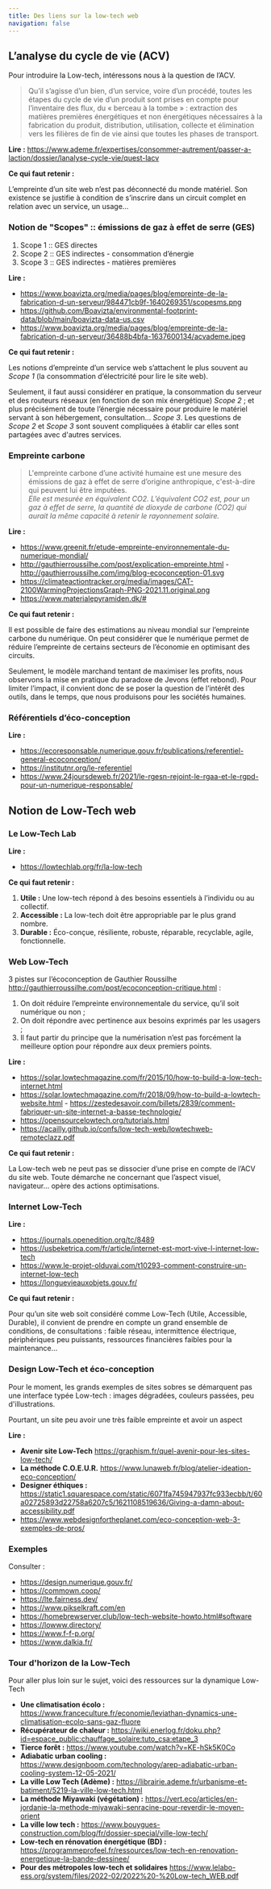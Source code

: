 ```yaml
---
title: Des liens sur la low-tech web
navigation: false
---
```


## L’analyse du cycle de vie (ACV)

Pour introduire la Low-tech, intéressons nous à la question de l’ACV.

> Qu’il s’agisse d’un bien, d’un service, voire d’un procédé, toutes les étapes du cycle de vie d’un produit sont prises en compte pour l’inventaire des flux, du « berceau à la tombe » : extraction des matières premières énergétiques et non énergétiques nécessaires à la fabrication du produit, distribution, utilisation, collecte et élimination vers les filières de fin de vie ainsi que toutes les phases de transport.

**Lire :** <https://www.ademe.fr/expertises/consommer-autrement/passer-a-laction/dossier/lanalyse-cycle-vie/quest-lacv>

**Ce qui faut retenir :**

L’empreinte d’un site web n’est pas déconnecté du monde matériel. Son existence se justifie à condition de s’inscrire dans un circuit complet en relation avec un service, un usage…

### Notion de "Scopes" :: émissions de gaz à effet de serre (GES)

1. Scope 1 :: GES directes
2. Scope 2 :: GES indirectes - consommation d’énergie
3. Scope 3 :: GES indirectes - matières premières

**Lire :**

  * <https://www.boavizta.org/media/pages/blog/empreinte-de-la-fabrication-d-un-serveur/984471cb9f-1640269351/scopesms.png>
  * <https://github.com/Boavizta/environmental-footprint-data/blob/main/boavizta-data-us.csv>
  * <https://www.boavizta.org/media/pages/blog/empreinte-de-la-fabrication-d-un-serveur/36488b4bfa-1637600134/acvademe.jpeg>

**Ce qui faut retenir :**

Les notions d’empreinte d’un service web s’attachent le plus souvent au _Scope 1_ (la consommation d’électricité pour lire le site web).

Seulement, il faut aussi considérer en pratique, la consommation du serveur et des routeurs réseaux (en fonction de son mix énergétique) _Scope 2_  ; et plus précisément de toute l’énergie nécessaire pour produire le matériel servant à son hébergement, consultation… _Scope 3_. Les questions de _Scope 2_ et _Scope 3_ sont souvent compliquées à établir car elles sont partagées avec d'autres services.

### Empreinte carbone

> L'empreinte carbone d’une activité humaine est une mesure des émissions de gaz à effet de serre d’origine anthropique, c'est-à-dire qui peuvent lui être imputées.  
_Elle est mesurée en équivalent CO2. L’équivalent CO2 est, pour un gaz à effet de serre, la quantité de dioxyde de carbone (CO2) qui aurait la même capacité à retenir le rayonnement solaire._

**Lire :**

  * <https://www.greenit.fr/etude-empreinte-environnementale-du-numerique-mondial/>
  * <http://gauthierroussilhe.com/post/explication-empreinte.html> - <http://gauthierroussilhe.com/img/blog-ecoconception-01.svg>
  * <https://climateactiontracker.org/media/images/CAT-2100WarmingProjectionsGraph-PNG-2021.11.original.png>
  * <https://www.materialepyramiden.dk/#>

**Ce qui faut retenir :**

Il est possible de faire des estimations au niveau mondial sur l’empreinte carbone du numérique. On peut considérer que le numérique permet de réduire l’empreinte de certains secteurs de l’économie en optimisant des circuits.

Seulement, le modèle marchand tentant de maximiser les profits, nous observons la mise en pratique du paradoxe de Jevons (effet rebond). Pour limiter l’impact, il convient donc de se poser la question de l’intérêt des outils, dans le temps, que nous produisons pour les sociétés humaines.

### Référentiels d’éco-conception

**Lire :**

  * <https://ecoresponsable.numerique.gouv.fr/publications/referentiel-general-ecoconception/>
  * <https://institutnr.org/le-referentiel>
  * <https://www.24joursdeweb.fr/2021/le-rgesn-rejoint-le-rgaa-et-le-rgpd-pour-un-numerique-responsable/>

## Notion de Low-Tech web

### Le Low-Tech Lab

**Lire :**
  * <https://lowtechlab.org/fr/la-low-tech>

**Ce qui faut retenir :**

  1. **Utile :** Une low-tech répond à des besoins essentiels à l’individu ou au collectif.
  2. **Accessible :** La low-tech doit être appropriable par le plus grand nombre.
  3. **Durable :** Éco-conçue, résiliente, robuste, réparable, recyclable, agile, fonctionnelle.

### Web Low-Tech

3 pistes sur l’écoconception de Gauthier Roussilhe <http://gauthierroussilhe.com/post/ecoconception-critique.html> : 

  1. On doit réduire l’empreinte environnementale du service, qu’il soit numérique ou non ;
  2. On doit répondre avec pertinence aux besoins exprimés par les usagers ;
  3. Il faut partir du principe que la numérisation n’est pas forcément la meilleure option pour répondre aux deux premiers points.

**Lire :**

* <https://solar.lowtechmagazine.com/fr/2015/10/how-to-build-a-low-tech-internet.html>
* <https://solar.lowtechmagazine.com/fr/2018/09/how-to-build-a-lowtech-website.html> - <https://zestedesavoir.com/billets/2839/comment-fabriquer-un-site-internet-a-basse-technologie/>
* <https://opensourcelowtech.org/tutorials.html>
* <https://acailly.github.io/confs/low-tech-web/lowtechweb-remoteclazz.pdf>

**Ce qui faut retenir :**

La Low-tech web ne peut pas se dissocier d’une prise en compte de l’ACV du site web. Toute démarche ne concernant que l’aspect visuel, navigateur… opère des actions optimisations.

### Internet Low-Tech

**Lire :**

 * <https://journals.openedition.org/tc/8489>
 * <https://usbeketrica.com/fr/article/internet-est-mort-vive-l-internet-low-tech>
 * <https://www.le-projet-olduvai.com/t10293-comment-construire-un-internet-low-tech>
 * <https://longuevieauxobjets.gouv.fr/>

 **Ce qui faut retenir :**

Pour qu’un site web soit considéré comme Low-Tech (Utile, Accessible, Durable), il convient de prendre en compte un grand ensemble de conditions, de consultations : faible réseau, intermittence électrique, périphériques peu puissants, ressources financières faibles pour la maintenance…

### Design Low-Tech et éco-conception

Pour le moment, les grands exemples de sites sobres se démarquent pas une interface typée Low-tech : images dégradées, couleurs passées, peu d'illustrations.

Pourtant, un site peu avoir une très faible empreinte et avoir un aspect

**Lire :**
 * **Avenir site Low-Tech** <https://graphism.fr/quel-avenir-pour-les-sites-low-tech/>
 * **La méthode C.O.E.U.R.** <https://www.lunaweb.fr/blog/atelier-ideation-eco-conception/>
 * **Designer éthiques :** <https://static1.squarespace.com/static/6071fa745947937fc933ecbb/t/60a02725893d22758a6207c5/1621108519636/Giving-a-damn-about-accessibility.pdf>
 * https://www.webdesignfortheplanet.com/eco-conception-web-3-exemples-de-pros/


### Exemples

Consulter :

 * <https://design.numerique.gouv.fr/>
 * <https://commown.coop/>
 * <https://lte.fairness.dev/>
 * <https://www.pikselkraft.com/en>
 * <https://homebrewserver.club/low-tech-website-howto.html#software>
 * <https://lowww.directory/>
 * <https://www.f-f-p.org/>
 * <https://www.dalkia.fr/>

### Tour d'horizon de la Low-Tech

Pour aller plus loin sur le sujet, voici des ressources sur la dynamique Low-Tech

 * **Une climatisation écolo :** <https://www.franceculture.fr/economie/leviathan-dynamics-une-climatisation-ecolo-sans-gaz-fluore>
 * **Récupérateur de chaleur :** <https://wiki.enerlog.fr/doku.php?id=espace_public:chauffage_solaire:tuto_csa:etape_3>
 * **Tierce forêt :** <https://www.youtube.com/watch?v=KE-hSk5K0Co>
 * **Adiabatic urban cooling :** <https://www.designboom.com/technology/arep-adiabatic-urban-cooling-system-12-05-2021/>
 * **La ville Low Tech (Adème) :** <https://librairie.ademe.fr/urbanisme-et-batiment/5219-la-ville-low-tech.html>
 * **La méthode Miyawaki (végétation) :** <https://vert.eco/articles/en-jordanie-la-methode-miyawaki-senracine-pour-reverdir-le-moyen-orient>
 * **La ville low tech :** <https://www.bouygues-construction.com/blog/fr/dossier-special/ville-low-tech/>
 * **Low-tech en rénovation énergétique (BD) :** <https://programmeprofeel.fr/ressources/low-tech-en-renovation-energetique-la-bande-dessinee/>
 * **Pour des métropoles low-tech et solidaires** https://www.lelabo-ess.org/system/files/2022-02/2022%20-%20Low-tech_WEB.pdf
